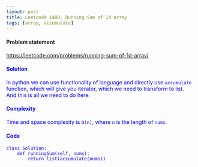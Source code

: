 ```yaml
---
layout: post
title: Leetcode 1480. Running Sum of 1d Array
tags: [array, accumulate]
---
```


#### Problem statement

<a href="https://leetcode.com/problems/running-sum-of-1d-array/"> <font color = blue>https://leetcode.com/problems/running-sum-of-1d-array/

#### Solution
In python we can use functionality of language and directly use `accumulate` function, which will give you iterator, which we need to transform to list. And this is all we need to do here. 

#### Complexity
Time and space complexity is `O(n)`, where `n` is the length of `nums`.

#### Code
```
class Solution:
    def runningSum(self, nums):
        return list(accumulate(nums))
```